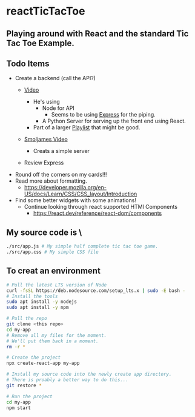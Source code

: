 # reactTicTacToe
Playing around with React and the standard Tic Tac Toe Example.
---
## Todo Items
- Create a backend (call the API?)
    - [Video](https://www.youtube.com/watch?v=ACI8EDbaXzo)
        - He's using 
            - Node for API
                - Seems to be using [Express]() for the piping.
            - A Python Server for serving up the front end using React.
        - Part of a larger [Playlist](https://www.youtube.com/playlist?list=PL_kr51suci7XVVw4SJLZ0QQBAsL2K8Opy) that might be good.
    - [Smoljames Video](https://www.youtube.com/watch?v=5TxF9PQaq4U)
        - Creats a simple server

    - Review Express
- Round off the corners on my cards!!!
- Read more about formatting.
    - https://developer.mozilla.org/en-US/docs/Learn/CSS/CSS_layout/Introduction
- Find some better widgets with some animations!
    - Continue looking through react supported HTMl Components
        - https://react.dev/reference/react-dom/components
    

## My source code is \
```bash 
./src/app.js # My simple half complete tic tac toe game.
./src/app.css # My simple CSS file
```

## To creat an environment
```bash
# Pull the latest LTS version of Node
curl -fsSL https://deb.nodesource.com/setup_lts.x | sudo -E bash -
# Install the tools
sudo apt install -y nodejs 
sudo apt install -y npm

# Pull the repo
git clone <this repo>
cd my-app
# Remove all my files for the moment.
# We'll put them back in a moment.
rm -r *

# Create the project
npx create-react-app my-app

# Install my source code into the newly create app directory.
# There is proably a better way to do this...
git restore *

# Run the project
cd my-app
npm start

```